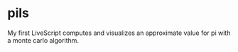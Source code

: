 # pils
My first LiveScript computes and visualizes an approximate value for pi with a monte carlo algorithm.
